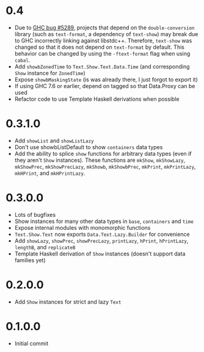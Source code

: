 # 0.4
* Due to [GHC bug #5289](http://ghc.haskell.org/trac/ghc/ticket/5289), projects that depend on the `double-conversion` library (such as `text-format`, a dependency of `text-show`) may break due to GHC incorrectly linking against libstdc++. Therefore, `text-show` was changed so that it does not depend on `text-format` by default. This behavior can be changed by using the `-ftext-format` flag when using `cabal`.
* Add `showbZonedTime` to `Text.Show.Text.Data.Time` (and corresponding `Show` instance for `ZonedTime`)
* Expose `showbMaskingState` (is was already there, I just forgot to export it)
* If using GHC 7.6 or earlier, depend on tagged so that Data.Proxy can be used
* Refactor code to use Template Haskell derivations when possible

# 0.3.1.0
* Add `showList` and `showListLazy`
* Don't use showbListDefault to show `containers` data types
* Add the ability to splice `show` functions for arbitrary data types (even if they aren't `Show` instances). These functions are `mkShow`, `mkShowLazy`, `mkShowPrec`, `mkShowPrecLazy`, `mkShowb`, `mkShowbPrec`, `mkPrint`, `mkPrintLazy`, `mkHPrint`, and `mkHPrintLazy`.

# 0.3.0.0
* Lots of bugfixes
* Show instances for many other data types in `base`, `containers` and `time`
* Expose internal modules with monomorphic functions
* `Text.Show.Text` now exports `Data.Text.Lazy.Builder` for convenience
* Add `showLazy`, `showPrec`, `showPrecLazy`, `printLazy`, `hPrint`, `hPrintLazy`, `lengthB`, and `replicateB`
* Template Haskell derivation of `Show` instances (doesn't support data families yet)

# 0.2.0.0

* Add `Show` instances for strict and lazy `Text`

# 0.1.0.0

* Initial commit

